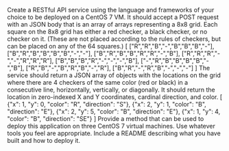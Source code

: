 Create a RESTful API service using the language and frameworks of your choice to be deployed on a CentOS 7 VM. It should accept a POST request with an JSON body that is an array of arrays representing a 8x8 grid. Each square on the 8x8 grid has either a red checker, a black checker, or no checker on it. (These are not placed according to the rules of checkers, but can be placed on any of the 64 squares.)
[
  ["R","R","B","-","B","B","B","-"],
  ["B","R","B","B","B","B","-","-"],
  ["B","R","B","B","R","R","-","B"],
  ["R","R","R","-","-","R","R","R"],
  ["B","B","B","R","-","-","-","B"],
  ["-","R","B","B","B","B","-","B"],
  ["R","B","-","B","R","B","-","R"],
  ["B","R","-","R","B","-","-","-"]
]
The service should return a JSON array of objects with the locations on the grid where there are 4 checkers of the same color (red or black) in a consecutive line, horizontally, vertically, or diagonally. It should return the location in zero-indexed X and Y coordinates, cardinal direction, and color.
[
  {"x": 1, "y": 0, "color": "R", "direction": "S"},
  {"x": 2, "y": 1, "color": "B", "direction": "E"},
  {"x": 2, "y": 5, "color": "B", "direction": "E"},
  {"x": 1, "y": 4, "color": "B", "direction": "SE"}
]
Provide a method that can be used to deploy this application on three CentOS 7 virtual machines. Use whatever tools you feel are appropriate.
Include a README describing what you have built and how to deploy it.